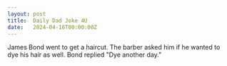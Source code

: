 ```yaml
---
layout: post
title:  Daily Dad Joke 4U
date:   2024-04-16T00:00:00Z
---
```

James Bond went to get a haircut. The barber asked him if he wanted to dye his hair as well. Bond replied "Dye another day."

